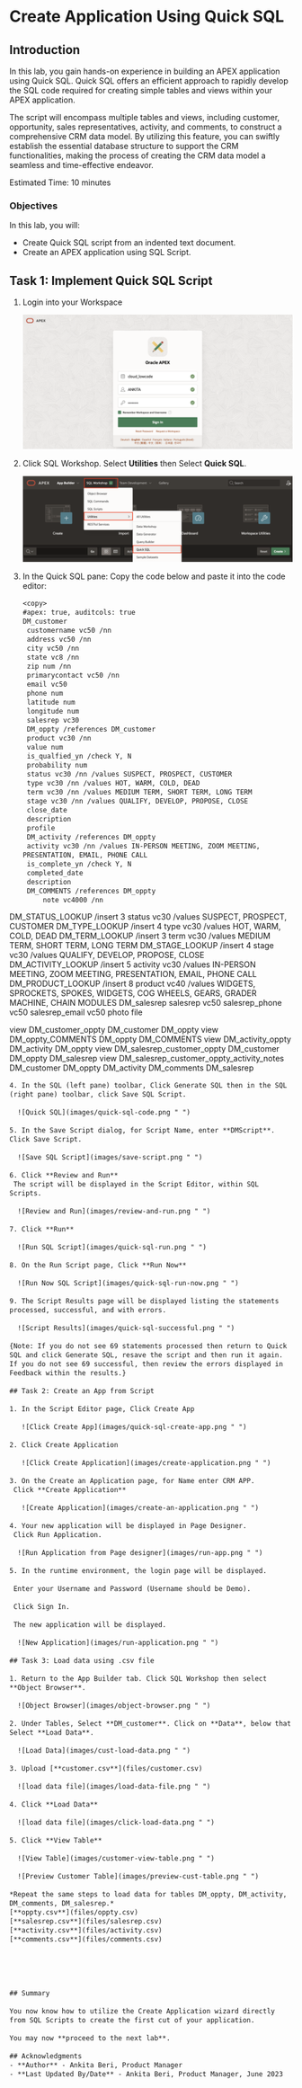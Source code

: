 # Create Application Using Quick SQL

## Introduction

In this lab, you gain hands-on experience in building an APEX application using Quick SQL. Quick SQL offers an efficient approach to rapidly develop the SQL code required for creating simple tables and views within your APEX application.

The script will encompass multiple tables and views, including customer, opportunity, sales representatives, activity, and comments, to construct a comprehensive CRM data model.
By utilizing this feature, you can swiftly establish the essential database structure to support the CRM functionalities, making the process of creating the CRM data model a seamless and time-effective endeavor.

Estimated Time: 10 minutes

### Objectives

In this lab, you will:
- Create Quick SQL script from an indented text document.
- Create an APEX application using SQL Script.

## Task 1: Implement Quick SQL Script

1. Login into your Workspace

     ![Sign In](images/login.png " ")

2. Click SQL Workshop. Select **Utilities** then Select **Quick SQL**.

    ![SQL Workshop](images/sql-workshop.png " ")

3. In the Quick SQL pane:
   Copy the code below and paste it into the code editor:

   ```
   <copy>
   #apex: true, auditcols: true
   DM_customer
    customername vc50 /nn
    address vc50 /nn
    city vc50 /nn
    state vc8 /nn
    zip num /nn
    primarycontact vc50 /nn
    email vc50
    phone num
    latitude num
    longitude num
    salesrep vc30
    DM_oppty /references DM_customer
    product vc30 /nn
    value num
    is_qualfied_yn /check Y, N
    probability num
    status vc30 /nn /values SUSPECT, PROSPECT, CUSTOMER
    type vc30 /nn /values HOT, WARM, COLD, DEAD
    term vc30 /nn /values MEDIUM TERM, SHORT TERM, LONG TERM
    stage vc30 /nn /values QUALIFY, DEVELOP, PROPOSE, CLOSE
    close_date
    description
    profile
    DM_activity /references DM_oppty
    activity vc30 /nn /values IN-PERSON MEETING, ZOOM MEETING, PRESENTATION, EMAIL, PHONE CALL
    is_complete_yn /check Y, N
    completed_date
    description
    DM_COMMENTS /references DM_oppty
        note vc4000 /nn

  DM_STATUS_LOOKUP /insert 3
     status vc30 /values SUSPECT, PROSPECT, CUSTOMER
  DM_TYPE_LOOKUP /insert 4
     type vc30 /values HOT, WARM, COLD, DEAD
  DM_TERM_LOOKUP /insert 3
     term vc30 /values MEDIUM TERM, SHORT TERM, LONG TERM
  DM_STAGE_LOOKUP /insert 4
     stage vc30 /values QUALIFY, DEVELOP, PROPOSE, CLOSE
  DM_ACTIVITY_LOOKUP /insert 5
     activity vc30 /values IN-PERSON MEETING, ZOOM MEETING, PRESENTATION, EMAIL, PHONE CALL
  DM_PRODUCT_LOOKUP /insert 8
     product vc40 /values WIDGETS, SPROCKETS, SPOKES, WIDGETS, COG WHEELS, GEARS, GRADER MACHINE, CHAIN MODULES
  DM_salesrep
     salesrep vc50
     salesrep_phone vc50
     salesrep_email vc50
     photo file

   view DM_customer_oppty DM_customer DM_oppty
   view DM_oppty_COMMENTS DM_oppty DM_COMMENTS
   view DM_activity_oppty DM_activity DM_oppty
   view DM_salesrep_customer_oppty DM_customer DM_oppty DM_salesrep
   view DM_salesrep_customer_oppty_activity_notes DM_customer DM_oppty DM_activity DM_comments DM_salesrep
  </copy>
  ```
4. In the SQL (left pane) toolbar, Click Generate SQL then in the SQL (right pane) toolbar, click Save SQL Script.

    ![Quick SQL](images/quick-sql-code.png " ")

5. In the Save Script dialog, for Script Name, enter **DMScript**. Click Save Script.

    ![Save SQL Script](images/save-script.png " ")

6. Click **Review and Run**
   The script will be displayed in the Script Editor, within SQL Scripts.

    ![Review and Run](images/review-and-run.png " ")

7. Click **Run**    

    ![Run SQL Script](images/quick-sql-run.png " ")

8. On the Run Script page, Click **Run Now**

    ![Run Now SQL Script](images/quick-sql-run-now.png " ")

9. The Script Results page will be displayed listing the statements processed, successful, and with errors.

    ![Script Results](images/quick-sql-successful.png " ")

  {Note: If you do not see 69 statements processed then return to Quick SQL and click Generate SQL, resave the script and then run it again. If you do not see 69 successful, then review the errors displayed in Feedback within the results.}

## Task 2: Create an App from Script

1. In the Script Editor page, Click Create App

     ![Click Create App](images/quick-sql-create-app.png " ")

2. Click Create Application

     ![Click Create Application](images/create-application.png " ")  

3. On the Create an Application page, for Name enter CRM APP.
   Click **Create Application**

     ![Create Application](images/create-an-application.png " ")

4. Your new application will be displayed in Page Designer.
   Click Run Application.  

    ![Run Application from Page designer](images/run-app.png " ")  

5. In the runtime environment, the login page will be displayed.

   Enter your Username and Password (Username should be Demo).

   Click Sign In.

   The new application will be displayed.  

    ![New Application](images/run-application.png " ")  

## Task 3: Load data using .csv file

1. Return to the App Builder tab. Click SQL Workshop then select **Object Browser**.

    ![Object Browser](images/object-browser.png " ")

2. Under Tables, Select **DM_customer**. Click on **Data**, below that Select **Load Data**.

    ![Load Data](images/cust-load-data.png " ")

3. Upload [**customer.csv**](files/customer.csv)

    ![load data file](images/load-data-file.png " ")

4. Click **Load Data**

    ![load data file](images/click-load-data.png " ")

5. Click **View Table**

    ![View Table](images/customer-view-table.png " ")

    ![Preview Customer Table](images/preview-cust-table.png " ")

 *Repeat the same steps to load data for tables DM_oppty, DM_activity, DM_comments, DM_salesrep.*
 [**oppty.csv**](files/oppty.csv)
 [**salesrep.csv**](files/salesrep.csv)
 [**activity.csv**](files/activity.csv)
 [**comments.csv**](files/comments.csv)





## Summary

You now know how to utilize the Create Application wizard directly from SQL Scripts to create the first cut of your application.

You may now **proceed to the next lab**.   

## Acknowledgments
- **Author** - Ankita Beri, Product Manager
- **Last Updated By/Date** - Ankita Beri, Product Manager, June 2023
